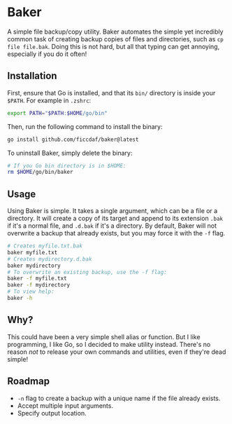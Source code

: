 # Baker

A simple file backup/copy utility. Baker automates the simple yet incredibly
common task of creating backup copies of files and directories, such as
`cp file file.bak`. Doing this is not hard, but all that typing can get
annoying, especially if you do it often!

## Installation

First, ensure that Go is installed, and that its `bin/` directory is inside your
`$PATH`. For example in `.zshrc`:

```bash
export PATH="$PATH:$HOME/go/bin"
```

Then, run the following command to install the binary:

```bash
go install github.com/ficcdaf/baker@latest
```

To uninstall Baker, simply delete the binary:

```Bash
# If you Go bin directory is in $HOME:
rm $HOME/go/bin/baker
```

## Usage

Using Baker is simple. It takes a single argument, which can be a file or a
directory. It will create a copy of its target and append to its extension
`.bak` if it's a normal file, and `.d.bak` if it's a directory. By default,
Baker will not overwrite a backup that already exists, but you may force it with
the `-f` flag.

```Bash
# Creates myfile.txt.bak
baker myfile.txt
# Creates mydirectory.d.bak
baker mydirectory
# To overwrite an existing backup, use the -f flag:
baker -f myfile.txt
baker -f mydirectory
# To view help:
baker -h
```

## Why?

This could have been a very simple shell alias or function. But I like
programming, I like Go, so I decided to make utility instead. There's no reason
_not_ to release your own commands and utilities, even if they're dead simple!

## Roadmap

- `-n` flag to create a backup with a unique name if the file already exists.
- Accept multiple input arguments.
- Specify output location.
